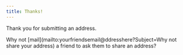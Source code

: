 ```yaml
---
title: Thanks!
---
```


Thank you for submitting an address.

Why not [mail](mailto:yourfriendsemail@ddresshere?Subject=Why not share your address) a friend to ask them to share an address?